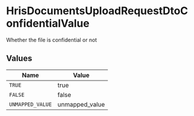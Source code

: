 # HrisDocumentsUploadRequestDtoConfidentialValue

Whether the file is confidential or not


## Values

| Name             | Value            |
| ---------------- | ---------------- |
| `TRUE`           | true             |
| `FALSE`          | false            |
| `UNMAPPED_VALUE` | unmapped_value   |